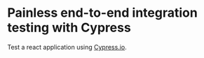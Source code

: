 # Painless end-to-end integration testing with Cypress

Test a react application using [Cypress.io](https://cypress.io).
